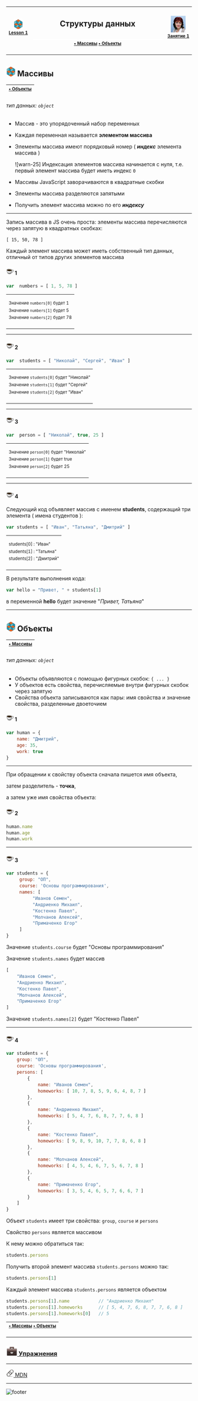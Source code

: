[footer]: https://github.com/garevna/js-course/raw/master/images/a-level-ico.png?raw=true
[me]: https://raw.githubusercontent.com/garevna/a-level-js-lessons/master/ico/myPhoto-40.png "Ⓒ Irina Fylyppova ( garevna ) 2019"

[ico20]: https://raw.githubusercontent.com/garevna/a-level-js-lessons/master/ico/a-level-20.png
[ico25]: https://raw.githubusercontent.com/garevna/a-level-js-lessons/master/ico/a-level-25.png
[hw-30]: https://raw.githubusercontent.com/garevna/a-level-js-lessons/master/ico/briefcase-30.png
[cap-20]: https://raw.githubusercontent.com/garevna/a-level-js-lessons/master/ico/coffee-20.png
[cap-25]: https://raw.githubusercontent.com/garevna/a-level-js-lessons/master/ico/coffee-25.png
[cap-30]: https://raw.githubusercontent.com/garevna/a-level-js-lessons/master/ico/coffee-30.png
[error]: https://raw.githubusercontent.com/garevna/a-level-js-lessons/master/ico/no_entry-20.png
[warn]: https://raw.githubusercontent.com/garevna/a-level-js-lessons/master/ico/warning-25.png
[link]: https://raw.githubusercontent.com/garevna/a-level-js-lessons/master/ico/link-20.png
[space-800]: https://raw.githubusercontent.com/garevna/a-level-js-lessons/master/ico/space-800.png

[lesson]: ../lessons/lesson-01.md

| ![ico25] <br/><sup>[**Lesson&nbsp;1**][lesson]</sup> | <h2>Структуры данных</h2>![space-800]<sup>[• Массивы](arrays) [• Объекты](objects)</sup> | ![me] <br/><sup>[**Занятие&nbsp;1**][lesson]</sup> |
|:-:|:-:|:-:|

_________________________________________________________________________

<a name="arrays"></a>
## ![ico25] Массивы

| <sup>[• Объекты](objects)</sup> |
|-|

###### тип данных: `object`

* Массив - это упорядоченный набор переменных
* Каждая переменная называется **элементом массива**
* Элементы массива имеют порядковый номер ( **_индекс_** элемента массива )

    ![warn-25] Индексация элементов массива начинается с нуля, т.е. первый элемент массива будет иметь индекс `0`

* Массивы JavaScript заворачиваются в квадратные скобки
* Элементы массива разделяются запятыми
* Получить элемент массива можно по его **_индексу_**

_____________________________________________________________

Запись массива в JS очень проста: элементы массива перечисляются через запятую в квадратных скобках:

```
[ 15, 50, 78 ]
```

Каждый элемент массива может иметь собственный тип данных, отличный от типов других элементов массива

#### ![cap-20] 1

```javascript
var  numbers = [ 1, 5, 78 ]
```

<table><tr><td>

<sup>Значение    `numbers[0]`     будет     1</sup><br/>
<sup>Значение    `numbers[1]`     будет     5</sup><br/>
<sup>Значение    `numbers[2]`     будет     78</sup>

</td></tr></table>

________________________________________________________

#### ![cap-20] 2

```javascript
var  students = [ "Николай", "Сергей", "Иван" ]
```

<table><tr><td>

<sup>Значение    `students[0]`     будет     "Николай"</sup><br/>
<sup>Значение    `students[1]`     будет     "Сергей"</sup><br/>
<sup>Значение    `students[2]`     будет     "Иван"</sup>

</td></tr></table>

________________________________________________________

#### ![cap-20] 3

```javascript
var  person = [ "Николай", true, 25 ]
```

<table><tr><td>

<sup>Значение    `person[0]`     будет     "Николай"</sup><br/>
<sup>Значение    `person[1]`     будет     true</sup><br/>
<sup>Значение    `person[2]`     будет     25</sup>

</td></tr></table>

________________________________________________________

#### ![cap-20] 4

Следующий код объявляет массив с именем **students**, содержащий три элемента ( имена студентов ):

```javascript
var students = [ "Иван", "Татьяна", "Дмитрий" ]
```

<table><tr><td>

<sup>students[0] :  "Иван"</sup><br/>
<sup>students[1] :  "Татьяна"</sup><br/>
<sup>students[2] :  "Дмитрий"</sup>

</td></tr></table>

В результате выполнения кода:

```javascript
var hello = "Привет, " + students[1]
```
в переменной  **hello**  будет значение "*Привет, Татьяна*"

_____________________________________________________________

<a name="objects"></a>
## ![ico25] Объекты

| <sup>[• Массивы](arrays)</sup> |
|-|

###### тип данных: `object`

* Объекты объявляются с помощью фигурных скобок: `{ ... }`
* У объектов есть свойства, перечисляемые внутри фигурных скобок через запятую
* Свойства объекта записываются как пары: имя свойства и значение свойства, разделенные двоеточием


#### ![cap-20] 1

```javascript
var human = {
    name: "Дмитрий",
    age: 35,
    work: true
}
```

_____________________________________________________________

При обращении к свойству объекта сначала пишется имя объекта,

затем разделитель - **точка**,

а затем уже имя свойства объекта:


#### ![cap-20] 2

```javascript
human.name
human.age
human.work
```

________________________________________________________

#### ![cap-20] 3

```javascript
var students = {
     group: "ОП",
     course: 'Основы программирования',
     names: [
          "Иванов Семен",
          "Андриенко Михаил",
          "Костенко Павел",
          "Молчанов Алексей",
          "Примаченко Егор"
     ]
}
```

Значение  `students.course`  будет "Основы программирования"

Значение `students.names` будет массив

```javascript
[
    "Иванов Семен",
    "Андриенко Михаил",
    "Костенко Павел",
    "Молчанов Алексей",
    "Примаченко Егор"
]
```

Значение `students.names[2]` будет "Костенко Павел"

________________________________________________________

#### ![cap-20] 4

```javascript
var students = {
    group: "ОП",
    course: 'Основы программирования',
    persons: [
        {
            name: "Иванов Семен",
            homeworks: [ 10, 7, 8, 5, 9, 6, 4, 8, 7 ]
        },
        {
            name: "Андриенко Михаил",
            homeworks: [ 5, 4, 7, 6, 8, 7, 7, 6, 8 ]
        },
        {
            name: "Костенко Павел",
            homeworks: [ 9, 8, 9, 10, 7, 7, 8, 6, 8 ]
        },
        {
            name: "Молчанов Алексей",
            homeworks: [ 4, 5, 4, 6, 7, 5, 6, 7, 8 ]
        },
        {
            name: "Примаченко Егор",
            homeworks: [ 3, 5, 4, 6, 5, 7, 6, 6, 7 ]
        }
    ]
}
```

Объект  `students`  имеет три свойства: `group`,  `course`  и  `persons`

Свойство  `persons`  является массивом

К нему можно обратиться так:

```javascript
students.persons
```

Получить второй элемент массива `students.persons` можно так:

```javascript
students.persons[1]
```

Каждый элемент массива `students.persons` является объектом

```javascript      
students.persons[1].name           // "Андриенко Михаил"
students.persons[1].homeworks      // [ 5, 4, 7, 6, 8, 7, 7, 6, 8 ]
students.persons[1].homeworks[0]   // 5
```

| <sup>[• Массивы](arrays) [• Объекты](objects)</sup> |
|-|
_____________________________________________________________

### [![hw-30] Упражнения](https://docs.google.com/forms/d/e/1FAIpQLSexcuOpJS2d0KNNU1qTUlD5Exnf0FGI9Wb9d2I5YvViwuSKDA/viewform)

________________________________________________________

[![link] MDN](https://developer.mozilla.org/en-US/docs/Web/JavaScript/Data_structures)

_________________________________________________________________________

![footer]
